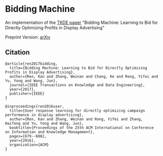 # Bidding Machine
An implementation of the [TKDE paper](http://ieeexplore.ieee.org/abstract/document/8115218/) "Bidding Machine: Learning to Bid for Directly Optimizing Profits in Display Advertising"

Preprint Version: [arXiv](https://arxiv.org/abs/1803.02194)

## Citation
```
@article{ren2017bidding,
  title={Bidding Machine: Learning to Bid for Directly Optimizing Profits in Display Advertising},
  author={Ren, Kan and Zhang, Weinan and Chang, Ke and Rong, Yifei and Yu, Yong and Wang, Jun},
  journal={IEEE Transactions on Knowledge and Data Engineering},
  year={2017},
  publisher={IEEE}
}
```

```
@inproceedings{ren2016user,
  title={User response learning for directly optimizing campaign performance in display advertising},
  author={Ren, Kan and Zhang, Weinan and Rong, Yifei and Zhang, Haifeng and Yu, Yong and Wang, Jun},
  booktitle={Proceedings of the 25th ACM International on Conference on Information and Knowledge Management},
  pages={679--688},
  year={2016},
  organization={ACM}
}
```

